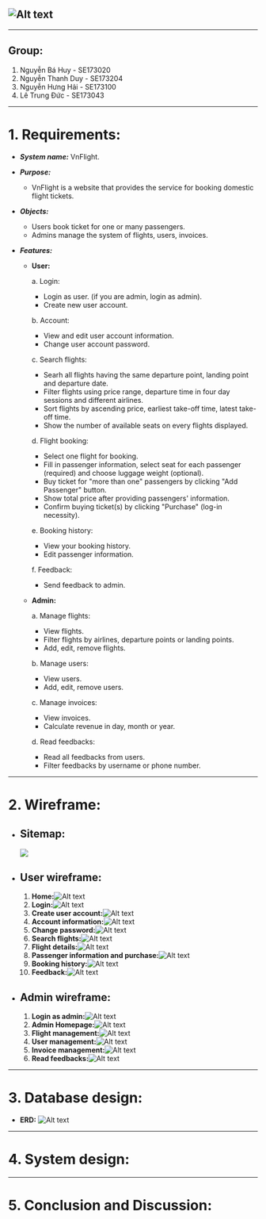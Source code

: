 ## ![Alt text](Wireframe/Logo.png)

---

## **Group:**

1. Nguyễn Bá Huy - SE173020
2. Nguyễn Thanh Duy - SE173204
3. Nguyễn Hưng Hải - SE173100
4. Lê Trung Đức - SE173043

---

# 1. Requirements:

- **_System name:_** VnFlight.

- **_Purpose:_**

  - VnFlight is a website that provides the service for booking domestic flight tickets.

- **_Objects:_**

  - Users book ticket for one or many passengers.
  - Admins manage the system of flights, users, invoices.

- **_Features:_**

  - **User:**

    a. Login:

    - Login as user. (if you are admin, login as admin).
    - Create new user account.

    b. Account:

    - View and edit user account information.
    - Change user account password.

    c. Search flights:

    - Searh all flights having the same departure point, landing point and departure date.
    - Filter flights using price range, departure time in four day sessions and different airlines.
    - Sort flights by ascending price, earliest take-off time, latest take-off time.
    - Show the number of available seats on every flights displayed.

    d. Flight booking:

    - Select one flight for booking.
    - Fill in passenger information, select seat for each passenger (required) and choose luggage weight (optional).
    - Buy ticket for "more than one" passengers by clicking "Add Passenger" button.
    - Show total price after providing passengers' information.
    - Confirm buying ticket(s) by clicking "Purchase" (log-in necessity).

    e. Booking history:

    - View your booking history.
    - Edit passenger information.

    f. Feedback:

    - Send feedback to admin.

  - **Admin:**

    a. Manage flights:

    - View flights.
    - Filter flights by airlines, departure points or landing points.
    - Add, edit, remove flights.

    b. Manage users:

    - View users.
    - Add, edit, remove users.

    c. Manage invoices:

    - View invoices.
    - Calculate revenue in day, month or year.

    d. Read feedbacks:

    - Read all feedbacks from users.
    - Filter feedbacks by username or phone number.

---

# 2. Wireframe:

- ## Sitemap:
  ![](Sitemap/sitemap.png)
- ## User wireframe:
  1. **Home:**![Alt text](Wireframe/Home.png)
  2. **Login:**![Alt text](Wireframe/Log%20in.png)
  3. **Create user account:**![Alt text](Wireframe/Create%20account.png)
  4. **Account information:**![Alt text](Wireframe/View%20and%20Edit%20account%20info.png)
  5. **Change password:**![Alt text](Wireframe/Change%20Password.png)
  6. **Search flights:**![Alt text](Wireframe/Search%20Flights.png)
  7. **Flight details:**![Alt text](Wireframe/Flight%20Details.png)
  8. **Passenger information and purchase:**![Alt text](Wireframe/Passenger%20Info%20and%20Seat%20Booking.png)
  9. **Booking history:**![Alt text](Wireframe/Booking%20History.png)
  10. **Feedback:**![Alt text](Wireframe/Feedback.png)
- ## Admin wireframe:
  1. **Login as admin:**![Alt text](Wireframe/Admin%20login.png)
  2. **Admin Homepage:**![Alt text](Wireframe/ADMIN%20HOMEPAGE.png)
  3. **Flight management:**![Alt text](Wireframe/Flights%20Admin.png)
  4. **User management:**![Alt text](Wireframe/Users%20Admin.png)
  5. **Invoice management:**![Alt text](Wireframe/Invoices%20Admin.png)
  6. **Read feedbacks:**![Alt text](Wireframe/Read%20Feedbacks%20Admin.png)

---

# 3. Database design:

- **ERD:**
![Alt text](ERD/ERD.png)
---

# 4. System design:

---

# 5. Conclusion and Discussion:
